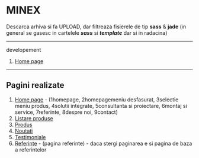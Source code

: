 MINEX
======
Descarca arhiva si fa UPLOAD, dar filtreaza fisierele de tip **sass** & **jade** (in general se gasesc in cartelele _**sass**_ si _**template**_ dar si in radacina)

----------

developement
1. [Home page](www.9online.ro/minex)

----------

Pagini realizate
-------------
1. [Home page](https://rawgit.com/cromozooom/minex/master/home_01.html) - (1homepage, 2homepagemeniu desfasurat, 3selectie meniu produs, 4solutii integrate, 5consultanta si proiectare, 6montaj si service, 7referinte, 8despre noi, 9contact)
2. [Listare produse](https://rawgit.com/cromozooom/minex/master/categ.html)
3. [Produs](https://rawgit.com/cromozooom/minex/master/prod.html)
4. [Noutati](https://rawgit.com/cromozooom/minex/master/noutati.html)
5. [Testimoniale](https://rawgit.com/cromozooom/minex/master/testimoniale.html)
6. [Referinte](https://rawgit.com/cromozooom/minex/master/referinte.html) - (pagina referinte) - daca stergi paginarea e si pagina de baza a referintelor